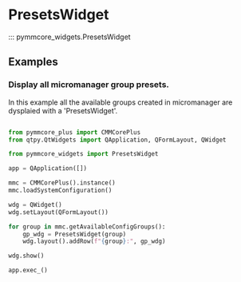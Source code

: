 # PresetsWidget

::: pymmcore_widgets.PresetsWidget


## Examples

### Display all micromanager group presets.

In this example all the available groups created in micromanager
are dysplaied with a 'PresetsWidget'.

```python

from pymmcore_plus import CMMCorePlus
from qtpy.QtWidgets import QApplication, QFormLayout, QWidget

from pymmcore_widgets import PresetsWidget

app = QApplication([])

mmc = CMMCorePlus().instance()
mmc.loadSystemConfiguration()

wdg = QWidget()
wdg.setLayout(QFormLayout())

for group in mmc.getAvailableConfigGroups():
    gp_wdg = PresetsWidget(group)
    wdg.layout().addRow(f"{group}:", gp_wdg)

wdg.show()

app.exec_()
```
